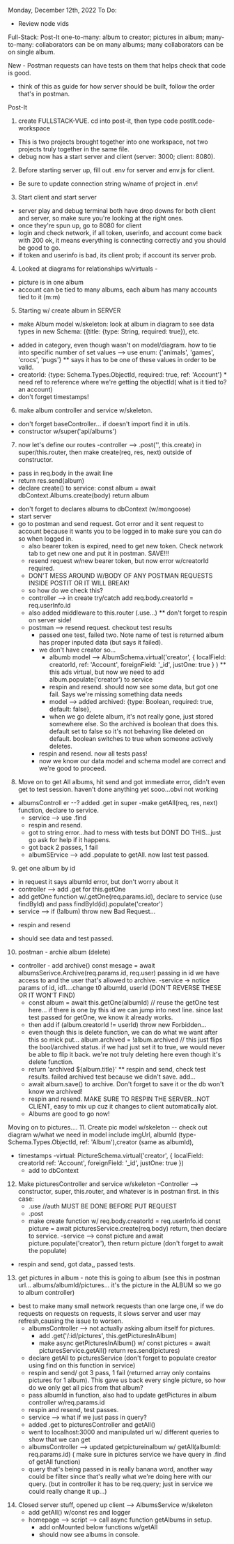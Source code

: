 Monday, December 12th, 2022
To Do:
* Review node vids

Full-Stack: Post-It
one-to-many: album to creator; pictures in album; 
many-to-many: collaborators can be on many albums; many collaborators can be on single album.

New - Postman requests can have tests on them that helps check that code is good. 
- think of this as guide for how server should be built, follow the order that's in postman.

Post-It
1. create FULLSTACK-VUE. cd into post-it, then type code postIt.code-workspace
  * This is two projects brought together into one workspace, not two projects truly together in the same file. 
  * debug now has a start server and client (server: 3000; client: 8080).
2. Before starting server up, fill out .env for server and env.js for client. 
* Be sure to update connection string w/name of project in .env!
3. Start client and start server
* server play and debug terminal both have drop downs for both client and server, so make sure you're looking at the right ones.
* once they're spun up, go to 8080 for client
* login and check network, if all token, userinfo, and account come back with 200 ok, it means everything is connecting correctly and you should be good to go. 
* if token and userinfo is bad, its client prob; if account its server prob. 

4. Looked at diagrams for relationships w/virtuals -
* picture is in one album
* account can be tied to many albums, each album has many accounts tied to it (m:m)

5. Starting w/ create album in SERVER
  - make Album model w/skeleton: look at album in diagram to see data types
  in new Schema: ({title: {type: String, required: true}), etc. 
  * added in category, even though wasn't on model/diagram. how to tie into specific number of set values --> use enum: {'animals', 'games', 'crocs', 'pugs'}    ** says it has to be one of these values in order to be valid. 
  * creatorId: {type: Schema.Types.ObjectId, required: true, ref: 'Account'}   * need ref to reference where we're getting the objectId( what is it tied to? an account)
  * don't forget timestamps!
6. make album controller and service w/skeleton. 
  - don't forget baseController... if doesn't import find it in utils.
  - constructor w/super('api/albums')

7. now let's define our routes
  -controller --> .post('', this.create) in super/this.router, then make create(req, res, next) outside of constructor. 
  - pass in req.body in the await line
  - return res.send(album)
  - declare create() to service:
    const album = await dbContext.Albums.create(body)
    return album

* don't forget to declares albums to dbContext (w/mongoose)
* start server
* go to postman and send request. Got error and it sent request to account because it wants you to be logged in to make sure you can do so when logged in.
   - also bearer token is expired, need to get new token. Check network tab to get new one and put it in postman. SAVE!!!
   - resend request w/new bearer token, but now error w/creatorId required. 
   * DON'T MESS AROUND W/BODY OF ANY POSTMAN REQUESTS INSIDE POSTIT OR IT WILL BREAK!
   - so how do we check this? 
    - controller --> in create try/catch add req.body.creatorId = req.userInfo.id
    - also added middleware to this.router (.use...)
    ** don't forget to respin on server side!
  - postman --> resend request. checkout test results
    - passed one test, failed two. Note name of test is returned album has proper inputed data (but says it failed). 
    - we don't have creator so...
      * albumb model --> AlbumSchema.virtual('creator', {
        localField: creatorId,
        ref: 'Account',
        foreignField: '_id',
        justOne: true
      }
      )
      ** this ads virtual, but now we need to add album.populate('creator')   to service
      * respin and resend. should now see some data, but got one fail. Says we're missing something data needs
      - model --> added archived: {type: Boolean, required: true, default: false},
      * when we go delete album, it's not really gone, just stored somewhere else. So the archived is boolean that does this. default set to false so it's not behaving like deleted on default. boolean switches to true when someone actively deletes. 
    * respin and resend. now all tests pass!
    * now we know our data model and schema model are correct and we're good to proceed.

8. Move on to get All albums, hit send and got immediate error, didn't even get to test session. haven't done anything yet sooo...obvi not working
* albumsControll er --? added .get in super
    -make getAll(req, res, next) function, declare to service.
    - service --> use .find
    * respin and resend. 
    * got to string error...had to mess with tests but DONT DO THIS...just go ask for help if it happens.
  - got back 2 passes, 1 fail
  - albumSErvice --> add .populate to getAll. now last test passed.

9. get one album by id 
  - in request it says albumId error, but don't worry about it
  - controller --> add .get for this.getOne
  - add getOne function w/.getOne(req.params.id), declare to service (use findById) and pass findById(id).populate('creator')
  - service --> if (!album) throw new Bad Request...
  * respin and resend
  - should see data and test passed.

10. postman - archie album (delete)
- controller - add archive() 
   const mesage = await albumsSerivce.Archive(req.params.id, req.user)    passing in id we have access to and the user that's allowed to archive.
   -service -> notice params of id, id1....change t0 albumId, userId (DON'T REVERSE THESE OR IT WON'T FIND)
   - const album = await this.getOne(albumId)   // reuse the getOne test here... if there is one by this id we can jump into next line. since last test passed for getOne, we know it already works.
   - then add if (album.creatorId != userId) throw new Forbidden...
   - even though this is delete function, we can do what we want after this so mick put...
   album.archived = !album.archived  // this just flips the bool/archived status. if we had just set it to true, we would never be able to flip it back. we're not truly deleting here even though it's delete function.
   - return 'archived ${album.title}'
   ** respin and send, check test results. failed archived test because we didn't save. add...
    - await album.save() to archive. Don't forget to save it or the db won't know we archived!
    - respin and resend. MAKE SURE TO RESPIN THE SERVER...NOT CLIENT, easy to mix up cuz it changes to client automatically alot. 
  * Albums are good to go now!

Moving on to pictures....
11.  Create pic model w/skeleton -- check out diagram w/what we need in model
  include imgUrl, albumId (type-Schema.Types.ObjectId, ref: 'Album'),creator (same as albumId), 
  - timestamps
  -virtual:
    PictureSchema.virtual('creator', {
      localField: creatorId
      ref: 'Account',
      foreignField: '_id',
      justOne: true
    })
    * add to dbContext
12. Make picturesController and service w/skeleton
  -Controller --> constructor, super, this.router, and whatever is in postman first. in this case: 
    - .use   //auth MUST BE DONE BEFORE PUT REQUEST 
    - .post
    - make create function w/ req.body.creatorId = req.userInfo.id
    const picture = await picturesService.create(req.body)
    return, then declare to service. 
  -service --> const picture and await picture.populate('creator'), then return picture (don't forget to await the populate)
  * respin and send, got data,, passed tests.

  13. get pictures in album - note this is going to album (see this in postman url... albums/albumId/pictures... it's the picture in the ALBUM so we go to album controller)
  * best to make many small network requests than one large one, if we do requests on requests on requests, it slows server and user may refresh,causing the issue to worsen. 
    - albumsController --> not actually asking album itself for pictures.
      - add .get('/:id/pictures', this.getPicturesInAlbum)
      - make async getPicturesInAlbum()  w/ const pictures = await picturesService.getAll()
      return res.send(pictures) 
    - declare getAll to picturesService (don't forget to populate creator using find on this function in service)
    * respin and send/ got 3 pass, 1 fail (returned array only contains pictures for 1 album). This gave us back every single picture, so how do we only get all pics from that album?
    * pass albumId in function, also had to update getPictures in album controller w/req.params.id
    * respin and resend, test passes. 
    * service --> what if we just pass in query? 
    * added .get to picturesController and getAll()
    * went to localhost:3000 and manipulated url w/ different queries to show that we can get 
    * albumsController --> updated getpictureinalbum w/ getAll(albumId: req.params.id)
    ( make sure in pictures service we have query in .find of getAll function)
    * query that's being passed in is really banana word, another way could be filter since that's really what we're doing here with our query. (but in controller it has to be req.query; just in service we could really change it up...)

14. Closed server stuff, opened up client --> AlbumsService w/skeleton
    - add getAll() w/const res and logger
    - homepage --> script --> call async function getAlbums in setup. 
      - add onMounted below functions w/getAll
      * should now see albums in console.
  






